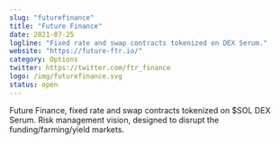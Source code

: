 ```yaml
---
slug: "futurefinance"
title: "Future Finance"
date: 2021-07-25
logline: "Fixed rate and swap contracts tokenized on DEX Serum."
website: "https://future-ftr.io/"
category: Options
twitter: https://twitter.com/ftr_finance
logo: /img/futurefinance.svg
status: open
---
```


Future Finance, fixed rate and swap contracts tokenized on $SOL DEX Serum. Risk management vision, designed to disrupt the funding/farming/yield markets.
